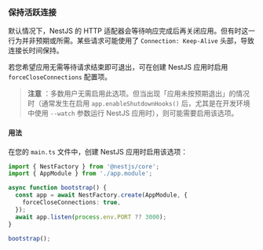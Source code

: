 ### 保持活跃连接

默认情况下，NestJS 的 HTTP 适配器会等待响应完成后再关闭应用。但有时这一行为并非预期或所需。某些请求可能使用了 `Connection: Keep-Alive` 头部，导致连接长时间保持。

若您希望应用无需等待请求结束即可退出，可在创建 NestJS 应用时启用 `forceCloseConnections` 配置项。

> **注意** ：多数用户无需启用此选项。但当出现「应用未按预期退出」的情况时（通常发生在启用 `app.enableShutdownHooks()` 后，尤其是在开发环境中使用 `--watch` 参数运行 NestJS 应用时），则可能需要启用该选项。

#### 用法

在您的 `main.ts` 文件中，创建 NestJS 应用时启用该选项：

```typescript
import { NestFactory } from '@nestjs/core';
import { AppModule } from './app.module';

async function bootstrap() {
  const app = await NestFactory.create(AppModule, {
    forceCloseConnections: true,
  });
  await app.listen(process.env.PORT ?? 3000);
}

bootstrap();
```